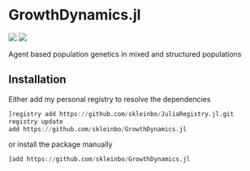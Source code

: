 # GrowthDynamics.jl

[![](https://img.shields.io/badge/docs-dev-blue.svg)](https://skleinbo.github.io/GrowthDynamics.jl/dev/)
[![](https://img.shields.io/badge/docs-stable-blue.svg)](https://skleinbo.github.io/GrowthDynamics.jl/stable/)

Agent based population genetics in mixed and structured populations

## Installation

Either add my personal registry to resolve the dependencies

```julia
]registry add https://github.com/skleinbo/JuliaRegistry.jl.git
registry update
add https://github.com/skleinbo/GrowthDynamics.jl
```

or install the package manually

```julia
]add https://github.com/skleinbo/GrowthDynamics.jl
```
